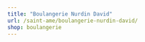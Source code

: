 ```yaml
---
title: "Boulangerie Nurdin David"
url: /saint-ame/boulangerie-nurdin-david/
shop: boulangerie
---
```

